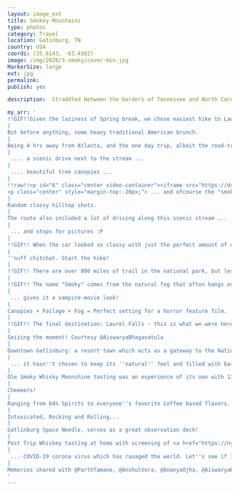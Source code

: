 ```yaml
---
layout: image_ext
title: Smokey Mountains
type: photos
category: Travel
location: Gatinburg, TN
country: USA
coordi: (35.6143, -83.4102)
image: /img/2020/3-smoky/cover-min.jpg
MarkerSize: large
ext: jpg
permalink:
publish: yes

description:  Straddled between the borders of Tennessee and North Carolina, the Great Smoky Mountain National Park is the most visited national park in the United States and one of the largest protected areas on the east coast. With our planned Miami trip cancelled due the novel coronavirus, one desperately needed some solace to vent out the frustation :P.

my_arr: '
!!GIF!!Given the laziness of Spring break, we chose easiest hike to Laurel falls - even though a lot of trails here a part of ''The Appalachian Trail'' which is a United States National Scenic Trail that runs over 2100 miles through 14 states in the eastern United States.
|
But before anything, some heavy traditional American brunch.
|
Being 4 hrs away from Atlanta, and the one day trip, albeit the road-trip was more fun than the desination - passing through different surroundings like the flat plains ...
|
 .... a scenic drive next to the stream ...
|
 .... beautiful tree canopies ...
|
!!raw!!<p id="6" class="center video-container"><iframe src="https://drive.google.com/file/d/1lqagZqXcCc_ZQ7GSVnQc0heRz_ymwIZg/preview" width="640" height="480"></iframe>
<p class="center" style="margin-top:-20px;"> ... and ofcourse the "smoke" on "mountains"</p></p>
|
Random classy hilltop shots.
|
The route also included a lot of driving along this scenic stream ...
|
 ... and stops for pictures :P
|
!!GIF!! When the car looked so classy with just the perfect amount of drizzle.
|
''nuff chitchat. Start the hike!
|
!!GIF!! There are over 800 miles of trail in the national park, but less than 3 miles are paved. Laurel Falls Trail is the longest of four paved trails in the park. The trail was originally built to allow fire crews access to the Cove Mountain area in the event of a fire
|
!!GIF!! The name "Smoky" comes from the natural fog that often hangs over the mountains and ...
|
 ... gives it a vampire-movie look!
|
Canopies + Foilage + Fog = Perfect setting for a horror feature film.
|
!!GIF!! The final destination: Laurel Falls - this is what we were here for!!
|
Seizing the moment! Courtesy @AiswaryaBhagavatula
|
Downtown Gatlinburg: a resort town which acts as a gateway to the National Park was a pleasant surprise, as being so close to the park ...
|
 ... it hasn''t chosen to keep its ''natural'' feel and filled with bars, clubs and amusement rides.
|
Ole Smoky Whisky Moonshine tasting was an experience of its own with 13 types of whisky to offer.
|
Cheeeers!
|
Ranging from 64% Spirits to everyone''s favorite Coffee based flavors.
|
Intoxicated, Rocking and Rolling...
|
Gatlinburg Space Needle, serves as a great observation deck!
|
Post Trip Whiskey tasting at home with screening of <a href="https://nypost.com/2020/03/21/how-the-movie-contagion-perfectly-predicted-the-2020-coronavirus-crisis/">''Contagion''</a>, setting the perfect theme for ...
|
 ... COVID-19 corona virus which has ravaged the world. Let''s see if I am alive to read this post after a year.
|
Memories shared with @ParthTamane, @AnshulVora, @AnanyaOjha, @AiswaryaBhagavatula, @SanketAgrawal, @KathanKashiparekh, @DevarshVyas, @RajatBhavnani @KrishnaYalamarthy
'
---
```

<!-- http://compressjpeg.com -->
<!-- http://compressimage.toolur.com/ 1024, 400-->
<!-- https://ezgif.com/optimize/ remove second and then lossy 50. Best is transparency. Fuzzy 6-->
<!-- https://support.google.com/blogger/thread/1950766?hl=en -->
